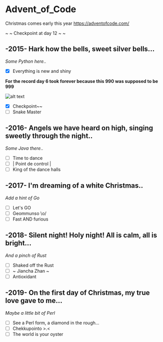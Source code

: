 # Advent_of_Code
Christmas comes early this year
https://adventofcode.com/

~ ~ Checkpoint at day 12 ~ ~

## -2015- Hark how the bells, sweet silver bells...

*Some Python here..*

- [x] Everything is new and shiny

**For the record day 6 took forever because this 990 was supposed to be 999**

![alt text](https://cdn.discordapp.com/attachments/432508907701665802/754261333469298728/unknown.png)

- [x] Checkpoint~~
- [ ] Snake Master

## -2016- Angels we have heard on high, singing sweetly through the night..

*Some Java there..*

- [ ] Time to dance
- [ ] | Point de control |
- [ ] King of the dance halls

## -2017- I'm dreaming of a white Christmas..

*Add a hint of Go*

- [ ] Let's GO
- [ ] Geommunso \o/
- [ ] Fast AND furious

## -2018- Silent night! Holy night! All is calm, all is bright...

*And a pinch of Rust*

- [ ] Shaked off the Rust
- [ ] ~ Jiancha Zhan ~
- [ ] Antioxidant

## -2019- On the first day of Christmas, my true love gave to me...

*Maybe a little bit of Perl*

- [ ] See a Perl form, a diamond in the rough...
- [ ] Chekkupointo >.<
- [ ] The world is your oyster
